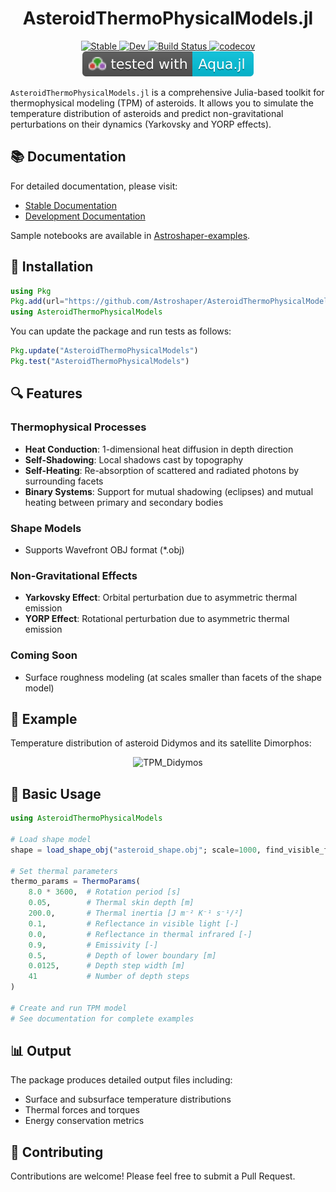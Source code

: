 <div align="center">
  <h1>AsteroidThermoPhysicalModels.jl</h1>
</div>

<p align="center">
  <a href="https://Astroshaper.github.io/AsteroidThermoPhysicalModels.jl/stable">
    <img src="https://img.shields.io/badge/docs-stable-blue.svg" alt="Stable">
  </a>
  <a href="https://Astroshaper.github.io/AsteroidThermoPhysicalModels.jl/dev">
    <img src="https://img.shields.io/badge/docs-dev-blue.svg" alt="Dev">
  </a>
  <a href="https://github.com/Astroshaper/AsteroidThermoPhysicalModels.jl/actions?query=workflow%3ACI+branch%3Amain">
    <img src="https://github.com/Astroshaper/AsteroidThermoPhysicalModels.jl/workflows/CI/badge.svg" alt="Build Status">
  </a>
  <a href="https://codecov.io/gh/Astroshaper/AsteroidThermoPhysicalModels.jl">
    <img src="https://codecov.io/gh/Astroshaper/AsteroidThermoPhysicalModels.jl/branch/main/graph/badge.svg?token=dJBiR91dCD" alt="codecov">
  </a>
  <a href="https://github.com/JuliaTesting/Aqua.jl">
    <img src="https://raw.githubusercontent.com/JuliaTesting/Aqua.jl/master/badge.svg" alt="Aqua QA">
  </a>
</p>

`AsteroidThermoPhysicalModels.jl` is a comprehensive Julia-based toolkit for thermophysical modeling (TPM) of asteroids. It allows you to simulate the temperature distribution of asteroids and predict non-gravitational perturbations on their dynamics (Yarkovsky and YORP effects).

## 📚 Documentation

For detailed documentation, please visit:
- [Stable Documentation](https://Astroshaper.github.io/AsteroidThermoPhysicalModels.jl/stable)
- [Development Documentation](https://Astroshaper.github.io/AsteroidThermoPhysicalModels.jl/dev)

Sample notebooks are available in [Astroshaper-examples](https://github.com/Astroshaper/Astroshaper-examples).

## 🚀 Installation

```julia
using Pkg
Pkg.add(url="https://github.com/Astroshaper/AsteroidThermoPhysicalModels.jl")
using AsteroidThermoPhysicalModels
```

You can update the package and run tests as follows:

```julia
Pkg.update("AsteroidThermoPhysicalModels")
Pkg.test("AsteroidThermoPhysicalModels")
```

## 🔍 Features

### Thermophysical Processes
- **Heat Conduction**: 1-dimensional heat diffusion in depth direction
- **Self-Shadowing**: Local shadows cast by topography
- **Self-Heating**: Re-absorption of scattered and radiated photons by surrounding facets
- **Binary Systems**: Support for mutual shadowing (eclipses) and mutual heating between primary and secondary bodies

### Shape Models
- Supports Wavefront OBJ format (*.obj)

### Non-Gravitational Effects
- **Yarkovsky Effect**: Orbital perturbation due to asymmetric thermal emission
- **YORP Effect**: Rotational perturbation due to asymmetric thermal emission

### Coming Soon
- Surface roughness modeling (at scales smaller than facets of the shape model)

## 🌟 Example

Temperature distribution of asteroid Didymos and its satellite Dimorphos:

<p align="center">
  <img src="https://github.com/user-attachments/assets/a8fd7ad3-5722-4b9b-839d-5c8c2eba6cad" alt="TPM_Didymos">
</p>

## 📖 Basic Usage

```julia
using AsteroidThermoPhysicalModels

# Load shape model
shape = load_shape_obj("asteroid_shape.obj"; scale=1000, find_visible_facets=true)

# Set thermal parameters
thermo_params = ThermoParams(
    8.0 * 3600,  # Rotation period [s]
    0.05,        # Thermal skin depth [m]
    200.0,       # Thermal inertia [J m⁻² K⁻¹ s⁻¹/²]
    0.1,         # Reflectance in visible light [-]
    0.0,         # Reflectance in thermal infrared [-]
    0.9,         # Emissivity [-]
    0.5,         # Depth of lower boundary [m]
    0.0125,      # Depth step width [m]
    41           # Number of depth steps
)

# Create and run TPM model
# See documentation for complete examples
```

## 📊 Output

The package produces detailed output files including:
- Surface and subsurface temperature distributions
- Thermal forces and torques
- Energy conservation metrics

## 🤝 Contributing

Contributions are welcome! Please feel free to submit a Pull Request.
